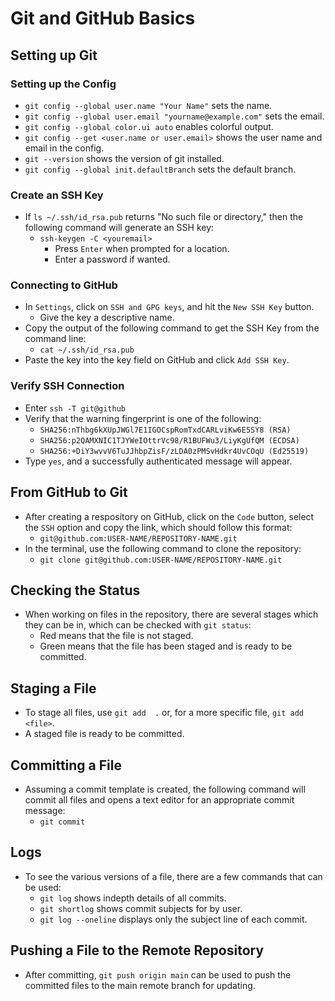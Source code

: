 # Git and GitHub Basics
## Setting up Git
### Setting up the Config
- `git config --global user.name "Your Name"` sets the name.
- `git config --global user.email "yourname@example.com"` sets the email.
- `git config --global color.ui auto` enables colorful output.
- `git config --get <user.name or user.email>` shows the user name and email in the config.
- `git --version` shows the version of git installed.
- `git config --global init.defaultBranch` sets the default branch.
### Create an SSH Key
- If `ls ~/.ssh/id_rsa.pub` returns "No such file or directory," then the following command will generate an SSH key:
    - `ssh-keygen -C <youremail>`
        - Press `Enter` when prompted for a location.
        - Enter a password if wanted.
### Connecting to GitHub
- In `Settings`, click on `SSH and GPG keys`, and hit the `New SSH Key` button.
    - Give the key a descriptive name.
- Copy the output of the following command to get the SSH Key from the command line:
    - `cat ~/.ssh/id_rsa.pub`
- Paste the key into the key field on GitHub and click `Add SSH Key`.
### Verify SSH Connection
- Enter `ssh -T git@github`
- Verify that the warning fingerprint is one of the following:
    - `SHA256:nThbg6kXUpJWGl7E1IGOCspRomTxdCARLviKw6E5SY8 (RSA)`
    - `SHA256:p2QAMXNIC1TJYWeIOttrVc98/R1BUFWu3/LiyKgUfQM (ECDSA)`
    - `SHA256:+DiY3wvvV6TuJJhbpZisF/zLDA0zPMSvHdkr4UvCOqU (Ed25519)`
- Type `yes`, and a successfully authenticated message will appear.


## From GitHub to Git
- After creating a respository on GitHub, click on the `Code` button, select the `SSH` option and copy the link, which should follow this format:
    - `git@github.com:USER-NAME/REPOSITORY-NAME.git`
- In the terminal, use the following command to clone the repository:
    - `git clone git@github.com:USER-NAME/REPOSITORY-NAME.git`

## Checking the Status
- When working on files in the repository, there are several stages which they can be in, which can be checked with `git status`:
    - Red means that the file is not staged.
    - Green means that the file has been staged and is ready to be committed.


## Staging a File
- To stage all files, use `git add  .` or, for a more specific file, `git add <file>`.
- A staged file is ready to be committed.

## Committing a File
- Assuming a commit template is created, the following command will commit all files and opens a text editor for an appropriate commit message:
    - `git commit`


## Logs
- To see the various versions of a file, there are a few commands that can be used:
    - `git log` shows indepth details of all commits.
    - `git shortlog` shows commit subjects for by user.
    - `git log --oneline` displays only the subject line of each commit.

## Pushing a File to the Remote Repository
- After committing, `git push origin main` can be used to push the committed files to the main remote branch for updating.